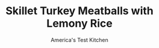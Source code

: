 ---
layout: ../../layouts/MarkdownPostLayout.astro
title: Skillet Turkey Meatballs with Lemony Rice
author: America's Test Kitchen
pubDate: 2023-03-15
description: "A smack of citrus provides a wake-up call for this easy, one-pan weeknight supper."
image_url: https://res.cloudinary.com/hksqkdlah/image/upload/ar_1:1,c_fill,dpr_2.0,f_auto,fl_lossy.progressive.strip_profile,g_faces:auto,q_auto:low,w_344/23730_sfs-skillet-turkey-meatballs-with-lemony-rice-10
tags: ["Main Courses","Turkey","Quick","Cookbook Collection"]
calories: 2979
protein: 48
carbohydrates: 75
fats: 
fiber: 1
ingredients: ["2 slices, hearty white sandwich bread, torn into 1-inch pieces","1 1/4 pounds, ground turkey","6 , scallions, white and green parts separated and sliced thin","1 , large egg","3 tablespoons, chopped fresh parsley","1 tablespoons, grated lemon zest plus 2 tablespoons juice, plus lemon wedges for serving",", Salt and pepper","2 tablespoons, olive oil","1 1/2 cups, long-grain white rice","3 , garlic cloves, minced","3 1/4 cups, chicken broth","1 ounce, Parmesan cheese, grated (1/2 cup)"]
serves: 4
time: "1¼ hours"
instructions: ["Pulse bread in food processor to fine crumbs, 10 to 15 pulses; transfer to large bowl. Add turkey, 2 tablespoons scallion greens, egg, 2 tablespoons parsley, 1 1/2 teaspoons lemon zest, 1/2 teaspoon salt, and 1/2 teaspoon pepper and mix with your hands until thoroughly combined. Divide mixture into 20 portions (about 1 heaping tablespoon each). Roll into meatballs, transfer to plate, and refrigerate for 15 minutes.","Heat oil in 12-inch nonstick skillet over medium-high heat until shimmering. Cook meatballs until well browned all over, 5 to 7 minutes. Transfer meatballs to paper towel–lined plate, leaving fat in skillet.","Return skillet to medium-high heat and add rice. Cook, stirring frequently, until edges of rice begin to turn translucent, about 1 minute. Add scallion whites, garlic, and 1/2 teaspoon salt and cook until fragrant, about 1 minute. Add broth, lemon juice, and remaining 1 1/2 teaspoons lemon zest and bring to boil.","Return meatballs to skillet, cover, and reduce heat to low. Cook until rice is tender and meatballs are cooked through, about 20 minutes. Remove from heat and let sit, covered, for 5 minutes. Sprinkle with Parmesan, remaining scallion greens, and remaining 1 tablespoon parsley. Serve with lemon wedges."]
nutrition: ["743 mg Potassium","602 mg Phosphorus","309 mg Calcium","3 mg Iron","89 mg Magnesium","1123 mg Sodium","5 mg Zinc","26 g Fat","14 mg Niacin (B3)","11 g Monounsaturated","4 g Polyunsaturated","8 mg Vitamin C","162 mg Cholesterol","8 g Saturated","1 g Fiber","2 µg Folic acid","55 µg Folate (food)","4 g Sugars","77 µg Vitamin K","328 g Water","75 g Carbs","59 µg Folate equivalent (total)","48 g Protein","1 mg Vitamin E","1 µg Vitamin B12","1 mg Vitamin B6","106 µg Vitamin A","744 kcal Energy","2979 calories"]
notes: "A 12-inch nonstick skillet with a tight-fitting lid is essential. Turn the meatballs gently in step 2 so they don’t break."
---
